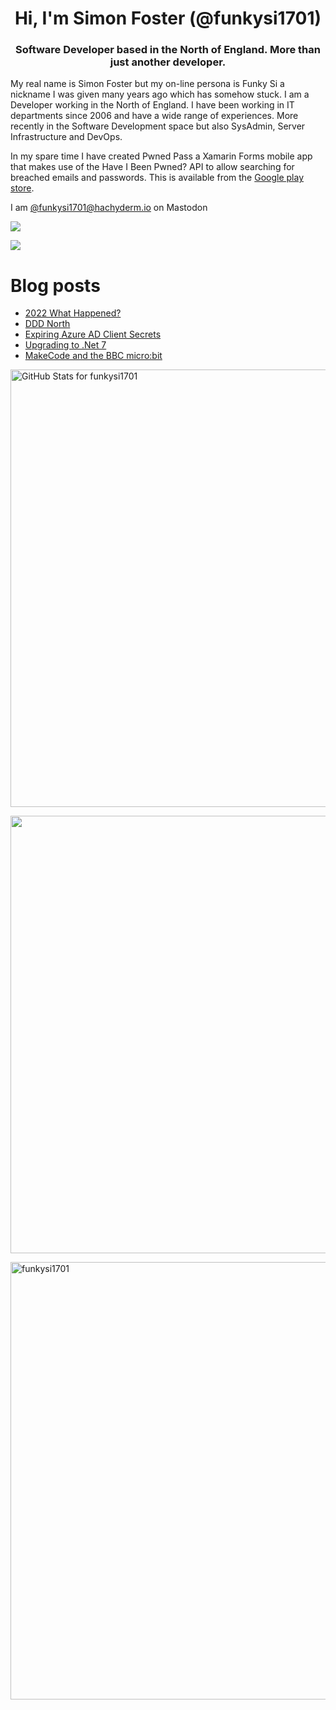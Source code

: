 <h1 align="center">Hi, I'm Simon Foster (@funkysi1701)</h1>
<h3 align="center">Software Developer based in the North of England. More than just another developer.</h3>

My real name is Simon Foster but my on-line persona is Funky Si a nickname I was given many years ago which has somehow stuck. I am a Developer working in the North of England. I have been working in IT departments since 2006 and have a wide range of experiences. More recently in the Software Development space but also SysAdmin, Server Infrastructure and DevOps.

In my spare time I have created Pwned Pass a Xamarin Forms mobile app that makes use of the Have I Been Pwned? API to allow searching for breached emails and passwords. This is available from the [Google play store](https://play.google.com/store/apps/details?id=pwnedpasswords.pwnedpasswords).

I am [@funkysi1701@hachyderm.io](https://hachyderm.io/web/@funkysi1701) on Mastodon

![](https://komarev.com/ghpvc/?username=funkysi1701&color=lightgrey) 

![](https://visitor-badge.glitch.me/badge?page_id=funkysi1701.funkysi1701)

# Blog posts

<!-- BLOG-POST-LIST:START -->
- [2022 What Happened?](https://www.funkysi1701.com/posts/2022/2022-what-happened/)
- [DDD North](https://www.funkysi1701.com/posts/2022/ddd-north/)
- [Expiring Azure AD Client Secrets](https://www.funkysi1701.com/posts/2022/expiring-azuread-client-secrets/)
- [Upgrading to .Net 7](https://www.funkysi1701.com/posts/2022/dotnet7/)
- [MakeCode and the BBC micro:bit](https://www.funkysi1701.com/posts/2022/microbit/)
<!-- BLOG-POST-LIST:END -->

<p><img src="https://github-readme-stats.vercel.app/api?username=funkysi1701&show_icons=true&include_all_commits=true&count_private=true&theme=merko&layout=compact" alt="GitHub Stats for funkysi1701" width="700"></p>

<p><img src="https://github-readme-streak-stats.herokuapp.com?user=funkysi1701&theme=merko" width="700"></p>

<p><img align="left" src="https://github-readme-stats.vercel.app/api/top-langs/?username=funkysi1701&layout=compact&theme=merko" alt="funkysi1701" width="700"/></p>
